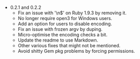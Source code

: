 * 0.2.1 and 0.2.2
  * Fix an issue with '\n$' on Ruby 1.9.3 by removing it.
  * No longer require open3 for Windows users.
  * Add an option for users to disable encoding.
  * Fix an issue with frozen argv by duping.
  * Micro-optimise the encoding checks a bit.
  * Update the readme to use Markdown.
  * Other various fixes that might not be mentioned.
  * Avoid shitty Gem pkg problems by forcing permissions.
